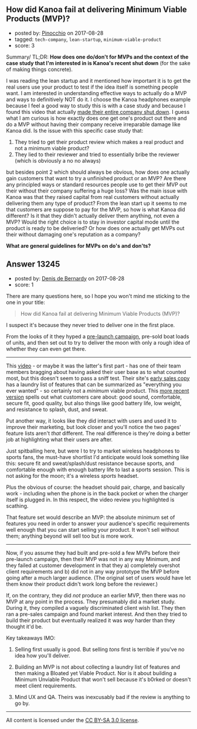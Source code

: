 ## How did Kanoa fail at delivering Minimum Viable Products (MVP)?

- posted by: [Pinocchio](https://stackexchange.com/users/3818841/pinocchio) on 2017-08-28
- tagged: `tech-company`, `lean-startup`, `minimum-viable-product`
- score: 3

Summary/ TL;DR: **How does one do/don't for MVPs and the context of the case study that I'm interested in is Kanoa's recent shut down** (for the sake of making things concrete).

I was reading the lean startup and it mentioned how important it is to get the real users use your product to test if the idea itself is something people want. I am interested in understanding effective ways to actually do a MVP and ways to definitively NOT do it. I choose the Kanoa headphones example because I feel a good way to study this is with a case study and because I found this video that actually [made their entire company shut down][1]. I guess what I am curious is how exactly does one get one's product out there and do a MVP without having their company receive irreparable damage like Kanoa did. Is the issue with this specific case study that:

 1. They tried to get their product review which makes a real product and not a minimum viable product?
 2. They lied to their reviewer and tried to essentially bribe the reviewer (which is obviously a no no always)

but besides point 2 which should always be obvious, how does one actually gain customers that want to try a unfinished product or an MVP? Are there any principled ways or standard resources people use to get their MVP out their without their company suffering a huge loss? Was the main issue with Kanoa was that they raised capital from real customers without actually delivering them any type of product? From the lean start up it seems to me that customers are suppose to pay for the MVP, so how is what Kanoa did different? Is it that they didn't actually deliver them anything, not even a MVP? Would the right choice is to stay in investor capital mode until the product is ready to be deliveried? Or how does one actually get MVPs out their without damaging one's reputation as a company?

**What are general guidelines for MVPs on do's and don'ts?**

  [1]: https://youtu.be/36Gw3tErUSM?t=22m21s


## Answer 13245

- posted by: [Denis de Bernardy](https://stackexchange.com/users/182468/denis-de-bernardy) on 2017-08-28
- score: 1

There are many questions here, so I hope you won't mind me sticking to the one in your title:

> How did Kanoa fail at delivering Minimum Viable Products (MVP)?

I suspect it's because they never tried to deliver one in the first place.

From the looks of it they hyped a [pre-launch campaign](http://www.audioxpress.com/article/KANOA-Launches-Pre-order-Campaign-for-True-Wireless-Audio-Performance-Earphones), pre-sold boat loads of units, and then set out to try to deliver the moon with only a rough idea of whether they can even get there.

---

This [video](https://www.youtube.com/watch?v=HKAFcldqVkY) - or maybe it was the latter's first part - has one of their team members bragging about having asked their user base as to what counted most, but this doesn't seem to pass a sniff test. Their site's [early sales copy](https://web.archive.org/web/20160126010957/https://www.getkanoa.com/) has a laundry list of features that can be summarized as "everything you ever wanted" - so certainly not a _minimum_ viable product. This [more recent version](https://web.archive.org/web/20170603211543/https://getkanoa.com/) spells out what customers care about: good sound, comfortable, secure fit, good quality, but also things like good battery life, low weight, and resistance to splash, dust, and sweat.

Put another way, it looks like they did interact with users and used it to improve their marketing, but look closer and you'll notice the two pages' feature lists aren't _that_ different. The real difference is they're doing a better job at highlighting what their users are after.

Just spitballing here, but were I to try to market wireless headphones to sports fans, the must-have shortlist I'd anticipate would look something like this: secure fit and sweat/splash/dust resistance because sports, and comfortable enough with enough battery life to last a sports session. This is not asking for the moon; it's a wireless _sports_ headset.

Plus the obvious of course: the headset should pair, charge, and basically work - including when the phone is in the back pocket or when the charger itself is plugged in. In this respect, the video review you highlighted is scathing.

That feature set would describe an MVP: the absolute minimum set of features you need in order to answer your audience's specific requirements well enough that you can start selling your product. It won't sell without them; anything beyond will sell too but is more work.

---

Now, if you assume they had built and pre-sold a few MVPs before their pre-launch campaign, then their MVP was not in any way Minimum, and they failed at customer development in that they a) completely overshot client requirements and b) did not in any way prototype the MVP before going after a much larger audience. (The original set of users would have let them know their product didn't work long before the reviewer.)

If, on the contrary, they did _not_ produce an earlier MVP, then there was no MVP at any point in the process. They presumably did a market study. During it, they compiled a vaguely discriminated client wish list. They then ran a pre-sales campaign and found market interest. And then they tried to build their product but eventually realized it was _way_ harder than they thought it'd be.

Key takeaways IMO:

1. Selling first usually is good. But selling _tons_ first is terrible if you've no idea how you'll deliver.

2. Building an MVP is not about collecting a laundry list of features and then making a Bloated yet Viable Product. Nor is it about building a Minimum Unviable Product that won't sell because it's b0rked or doesn't meet client requirements.

3. Mind UX and QA. Theirs was inexcusably bad if the review is anything to go by.



---

All content is licensed under the [CC BY-SA 3.0 license](https://creativecommons.org/licenses/by-sa/3.0/).
